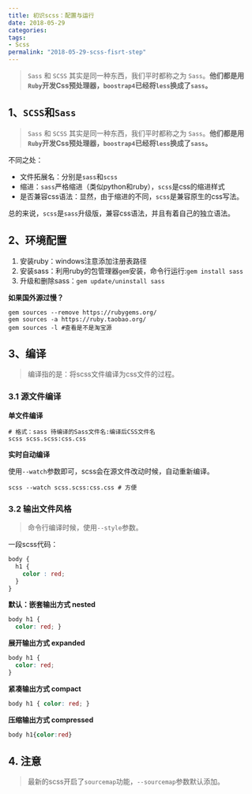 ```yaml
---
title: 初识scss：配置与运行
date: 2018-05-29
categories:
tags:
- Scss
permalink: "2018-05-29-scss-fisrt-step"
---
```


> `Sass` 和 `SCSS` 其实是同一种东西，我们平时都称之为 `Sass`。**他们都是用`Ruby`开发Css预处理器，`boostrap4`已经将`less`换成了`sass`。**

<!-- more -->

## 1、`SCSS`和`Sass`
> `Sass` 和 `SCSS` 其实是同一种东西，我们平时都称之为 `Sass`。**他们都是用`Ruby`开发Css预处理器，`boostrap4`已经将`less`换成了`sass`。**

不同之处：
- 文件拓展名：分别是`sass`和`scss`
- 缩进：`sass`严格缩进（类似python和ruby），`scss`是css的缩进样式
- 是否兼容css语法：显然，由于缩进的不同，`scss`是兼容原生的css写法。

总的来说，`scss`是`sass`升级版，兼容css语法，并且有着自己的独立语法。

## 2、环境配置

1. 安装ruby：windows注意添加注册表路径
2. 安装sass：利用ruby的包管理器`gem`安装，命令行运行:`gem install sass`
3. 升级和删除sass：`gem update/uninstall sass`

**如果国外源过慢？**

```shell
gem sources --remove https://rubygems.org/ 
gem sources -a https://ruby.taobao.org/
gem sources -l #查看是不是淘宝源
```

## 3、编译
> 编译指的是：将scss文件编译为css文件的过程。

### 3.1 源文件编译

**单文件编译**

```shell
# 格式：sass 待编译的Sass文件名:编译后CSS文件名
scss scss.scss:css.css
```

**实时自动编译**

使用`--watch`参数即可，scss会在源文件改动时候，自动重新编译。

```shell
scss --watch scss.scss:css.css # 方便
```

### 3.2 输出文件风格

> 命令行编译时候，使用`--style`参数。

一段scss代码：
```scss
body {
  h1 {
    color : red;
  }
}
```

**默认：嵌套输出方式 nested**
```scss
body h1 {
  color: red; }
```

**展开输出方式 expanded**
```scss
body h1 {
  color: red;
}
```

**紧凑输出方式 compact**
```scss
body h1 { color: red; }
```

**压缩输出方式 compressed**
```scss
body h1{color:red}
```

## 4. 注意

> 最新的scss开启了`sourcemap`功能，`--sourcemap`参数默认添加。
